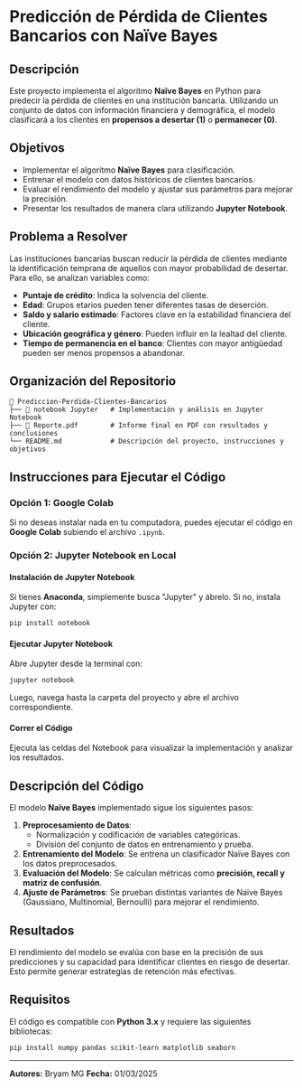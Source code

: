 # Predicción de Pérdida de Clientes Bancarios con Naïve Bayes

## Descripción
Este proyecto implementa el algoritmo **Naïve Bayes** en Python para predecir la pérdida de clientes en una institución bancaria. Utilizando un conjunto de datos con información financiera y demográfica, el modelo clasificará a los clientes en **propensos a desertar (1)** o **permanecer (0)**.

## Objetivos
- Implementar el algoritmo **Naïve Bayes** para clasificación.
- Entrenar el modelo con datos históricos de clientes bancarios.
- Evaluar el rendimiento del modelo y ajustar sus parámetros para mejorar la precisión.
- Presentar los resultados de manera clara utilizando **Jupyter Notebook**.

## Problema a Resolver
Las instituciones bancarias buscan reducir la pérdida de clientes mediante la identificación temprana de aquellos con mayor probabilidad de desertar. Para ello, se analizan variables como:

- **Puntaje de crédito**: Indica la solvencia del cliente.
- **Edad**: Grupos etarios pueden tener diferentes tasas de deserción.
- **Saldo y salario estimado**: Factores clave en la estabilidad financiera del cliente.
- **Ubicación geográfica y género**: Pueden influir en la lealtad del cliente.
- **Tiempo de permanencia en el banco**: Clientes con mayor antigüedad pueden ser menos propensos a abandonar.

## Organización del Repositorio

```
📂 Prediccion-Perdida-Clientes-Bancarios
├── 📂 notebook Jupyter   # Implementación y análisis en Jupyter Notebook
├── 📂 Reporte.pdf        # Informe final en PDF con resultados y conclusiones
└── README.md            # Descripción del proyecto, instrucciones y objetivos
```

## Instrucciones para Ejecutar el Código

### Opción 1: Google Colab
Si no deseas instalar nada en tu computadora, puedes ejecutar el código en **Google Colab** subiendo el archivo `.ipynb`.

### Opción 2: Jupyter Notebook en Local
#### Instalación de Jupyter Notebook
Si tienes **Anaconda**, simplemente busca "Jupyter" y ábrelo. Si no, instala Jupyter con:
```bash
pip install notebook
```

#### Ejecutar Jupyter Notebook
Abre Jupyter desde la terminal con:
```bash
jupyter notebook
```
Luego, navega hasta la carpeta del proyecto y abre el archivo correspondiente.

#### Correr el Código
Ejecuta las celdas del Notebook para visualizar la implementación y analizar los resultados.

## Descripción del Código
El modelo **Naïve Bayes** implementado sigue los siguientes pasos:

1. **Preprocesamiento de Datos**: 
   - Normalización y codificación de variables categóricas.
   - División del conjunto de datos en entrenamiento y prueba.
2. **Entrenamiento del Modelo**: Se entrena un clasificador Naïve Bayes con los datos preprocesados.
3. **Evaluación del Modelo**: Se calculan métricas como **precisión, recall y matriz de confusión**.
4. **Ajuste de Parámetros**: Se prueban distintas variantes de Naïve Bayes (Gaussiano, Multinomial, Bernoulli) para mejorar el rendimiento.

## Resultados
El rendimiento del modelo se evalúa con base en la precisión de sus predicciones y su capacidad para identificar clientes en riesgo de desertar. Esto permite generar estrategias de retención más efectivas.

## Requisitos
El código es compatible con **Python 3.x** y requiere las siguientes bibliotecas:
```bash
pip install numpy pandas scikit-learn matplotlib seaborn
```

---
**Autores:** Bryam MG
**Fecha:** 01/03/2025
